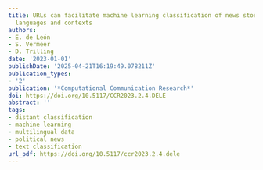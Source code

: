 ```yaml
---
title: URLs can facilitate machine learning classification of news stories across
  languages and contexts
authors:
- E. de León
- S. Vermeer
- D. Trilling
date: '2023-01-01'
publishDate: '2025-04-21T16:19:49.078211Z'
publication_types:
- '2'
publication: '*Computational Communication Research*'
doi: https://doi.org/10.5117/CCR2023.2.4.DELE
abstract: ''
tags:
- distant classification
- machine learning
- multilingual data
- political news
- text classification
url_pdf: https://doi.org/10.5117/ccr2023.2.4.dele
---
```

